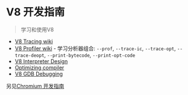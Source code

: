 # V8 开发指南

> 学习和使用V8

* [V8 Tracing wiki](https://github.com/v8/v8/wiki/Tracing-V8)
* [V8 Profiler wiki](https://github.com/v8/v8/wiki/V8-Profiler) - 学习分析器组合: `--prof`, `--trace-ic`, `--trace-opt`, `--trace-deopt`, `--print-bytecode`, `--print-opt-code`
* [V8 Interpreter Design](https://docs.google.com/document/d/11T2CRex9hXxoJwbYqVQ32yIPMh0uouUZLdyrtmMoL44/edit?ts=56f27d9d#heading=h.6jz9dj3bnr8t)
* [Optimizing compiler](https://github.com/v8/v8/wiki/TurboFan)
* [V8 GDB Debugging](https://github.com/v8/v8/wiki/GDB-JIT-Interface)

另见[Chromium 开发指南](chromium-development.md)